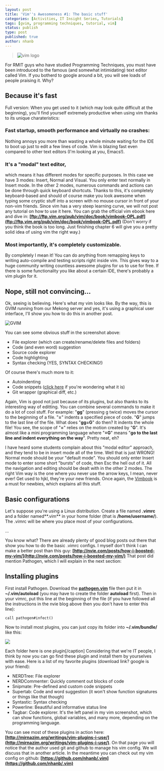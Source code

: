 ```yaml
---
layout: post
title: 'Vim''s Awesomeness #1: The basic stuff'
categories: [Activities, IT Insight Series, Tutorials]
tags: [gvim, programming techniques, tutorial, vim]
status: publish
type: post
published: true
author: nhanb
---
```


> ![vim logo](https://googledrive.com/host/0B7i8MgDgsMX3aVNQMUtDbUgzYTQ/uploads/2012/11/vim-editor_logo-300x300.png)

For RMIT guys who have studied Programming Techniques, you must have
been introduced to the famous (and somewhat intimidating) text editor
called Vim. If you botherd to google around a bit, you will see loads of
people praising it. Why?

## Because it's fast

Full version: When you get used to it (which may look quite difficult at
the beginning), you'll find yourself extremely productive when using vim
thanks to its unique charateristics:

### Fast startup, smooth performance and virtually no crashes:

Nothing annoys you more than wasting a whole minute waiting for the IDE
to boot up just to edit a few lines of code. Vim is blazing fast even
compared to other text editors (I'm looking at you, Emacs!).

### It's a "modal" text editor,

which means it has different modes for specific purposes. In this case
we have 3 modes: Insert, Normal and Visual. You only enter text normally
in Insert mode. In the other 2 modes, numerous commands and actions can
be done through quick keyboard shortcuts. Thanks to this, it's
completely keyboard-based and should of course make you look awesome
when typing some cryptic stuff into a screen with no mouse cursor in
front of your non-vim friends. Since vim has a very steep learning
curve, we will not post any tutorial on how to use it here. You can grab
the official vim ebook here and dive in:
**[ftp://ftp.vim.org/pub/vim/doc/book/vimbook-OPL.pdf](ftp://ftp.vim.org/pub/vim/doc/book/vimbook-OPL.pdf)**
(Don't worry if you think the book is too long. Just finishing chapter 6
will give you a pretty solid idea of using vim the right way.)

### Most importantly, it's **completely customizable**.

By completely I mean it! You can do anything from remapping keys to
writing auto-compile and testing scripts right inside vim. This gives
way to a huge community writing countless awesome plugins for us to use
for free. If there is some functionality you like about a certain IDE,
there's probably a vim plugin for it.

## Nope, still not convincing...

Ok, seeing is believing. Here's what my vim looks like. By the way, this
is GVIM running from our Mekong server and yes, it's using a graphical
user interface, I'll show you how to do this in another post.

![GVIM](https://googledrive.com/host/0B7i8MgDgsMX3aVNQMUtDbUgzYTQ/uploads/2012/11/01_gvim_screenshot-1024x557.png)

You can
see some obvious stuff in the screenshot above:

-   File explorer (which can create/rename/delete files and folders)
-   Code (and even word) suggestion
-   Source code explorer
-   Code highlighting
-   Syntax checking (YES, SYNTAX CHECKING!)

Of course there's much more to it:

-   Autoindenting
-   Code snippets ([click here](https://github.com/garbas/vim-snipmate)
    if you're wondering what it is)
-   Git wrapper (graphical diff, etc.)

Again, Vim is good not just because of its plugins, but also thanks to
its interesting way of editting. You can combine several commands to
make it do a lot of cool stuff. For example: "**gg**" (pressing g twice)
moves the cursor to the beginning of a file. "**=**" indents a specified
piece of code. "**G**" jumps to the last line of the file. What does
"**gg=G**" do then? It indents the whole file! You see, the scope of
"**=**" relies on the motion created by "**G**". It's almost like a mini
programming language where "**=G**" means "**go to the last line and
indent everything on the way**". Pretty neat, eh?

I have heard some
students complain about this "modal editor" approach, and they tend to
be in insert mode all of the time. Well that is just WRONG! Normal mode
should be your "default mode". You should only enter Insert mode to
enter some short "bursts" of code, then Esc the hell out of it. All the
navigation and editing should be dealt with in the other 2 modes. The
right Vim way is the one where you never use the arrow keys, I mean,
never ever! Get used to hjkl, they're your new friends. Once again, the
[Vimbook](ftp://ftp.vim.org/pub/vim/doc/book/vimbook-OPL.pdf) is a must
for newbies, which explains all this stuff.

## Basic configurations

Let's suppose you're using a Linux distribution. Create a file named
**.vimrc** and a folder named**.vim** in your home folder (that is
**/home/username/**). The .vimrc will be where you place most of your
configurations.

...

You know what? There are already plenty of good blog
posts out there that show you how to do the basic .vimrc configs. I
myself don't think I can make a better post than this
guy: **[http://nvie.com/posts/how-i-boosted-my-vim/](http://nvie.com/posts/how-i-boosted-my-vim/)**
That post did mention Pathogen, which I will explain in the next
section:

## Installing plugins

First install Pathogen. Download the [**pathogen.vim**](https://raw.github.com/tpope/vim-pathogen/master/autoload/pathogen.vim)
file then put it in **\~/.vim/autoload** (you may have to create the
folder **autoload** first). Then in your vimrc, put this line at the
beginning of the file (if you have followed all the instructions in the
nvie blog above then you don't have to enter this line):

    call pathogen#infect()

Now to install most plugins, you can just copy its folder into
**\~/.vim/bundle/** like this:

![](https://googledrive.com/host/0B7i8MgDgsMX3aVNQMUtDbUgzYTQ/uploads/2012/11/02_bundle_folder.png)

Each folder here is one plugin[/caption] Considering that we're IT
people, I think by now you can go find these plugin and install them by
yourselves with ease. Here is a list of my favorite plugins (download
link? google is your friend):

-   NERDTree: File explorer
-   NERDCommenter: Quickly comment out blocks of code
-   Snipmate: Pre-defined and custom code snippets
-   Supertab: Code and word suggestion (it won't show function
    signatures or things like that though)
-   Syntastic: Syntax checking
-   Powerline: Beautiful and informative status line
-   Tagbar: Code explorer. It's the left panel in my vim screenshot,
    which can show functions, global variables, and many more, depending
    on the programming language.

You can see most of these plugins in action
here: **[http://mirnazim.org/writings/vim-plugins-i-use/](http://mirnazim.org/writings/vim-plugins-i-use/)**.
On that page you will notice that the author used git and github to
manage his vim config. We will discuss that in another article. In the
meantime you can check out my vim config on
github: **[https://github.com/nhanb/.vim](https://github.com/nhanb/.vim)**
